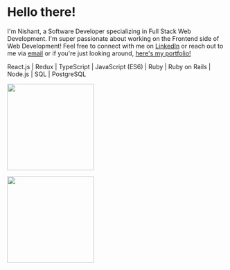 # Hello there! 

I'm Nishant, a Software Developer specializing in Full Stack Web Development. I'm super passionate about working on the Frontend side of Web Development!
Feel free to connect with me on [LinkedIn](https://www.linkedin.com/in/nishantracherla/) or reach out to me via <a href="mailto: nishant.racherla@gmail.com">email</a> or if you're just looking around, [here's my portfolio!](https://nishantracherla.com)

React.js | Redux | TypeScript | JavaScript (ES6) | Ruby | Ruby on Rails | Node.js | SQL | PostgreSQL

<a href="#"><img align="center" height="200px" src="https://github-readme-stats.vercel.app/api?username=T1LT&count_private=true&include_all_commits=true&show_icons=true&theme=github_dark" /></a>

<a href="#"><img align="center" height="200px" src="https://github-readme-stats.vercel.app/api/top-langs/?username=T1LT&count_private=true&include_all_commits=true&layout=compact&theme=github_dark" /></a>
